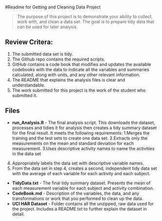 #Readme for Getting and Cleaning Data Project

>The purpose of this project is to demonstrate your ability to collect, work with, and clean a data set. The goal is to prepare tidy data that can be used for later analysis.

## Review Critera:

1. The submitted data set is tidy.
2. The Github repo contains the required scripts.
3. GitHub contains a code book that modifies and updates the available codebooks with the data to indicate all the variables and summaries calculated, along with units, and any other relevant information.
4. The README that explains the analysis files is clear and understandable.
5. The work submitted for this project is the work of the student who submitted it.


## Files
+ **run_Analysis.R** - The final analysis script. This downloads the dataset, processes and tidies it for analysis then creates a tidy summary dataset for the final result. It meets the following requirements:
1.Merges the training and the test sets to create one data set.
2.Extracts only the measurements on the mean and standard deviation for each measurement.
3.Uses descriptive activity names to name the activities in the data set
4. Appropriately labels the data set with descriptive variable names.
5. From the data set in step 4, creates a second, independent tidy data set with the average of each variable for each activity and each subject.


+ **TidyData.txt** - The final tidy summary dataset. Presents the mean of each measurement variable for each subject and activity combination.
+ **CodeBook.md** - Description of the variables, the data, and any transformations or work that you performed to clean up the data.
+ **UCI HAR Dataset** - Folder contains all the unzipped, raw data used for the project. Includes a README.txt to further explain the dataset in detail.